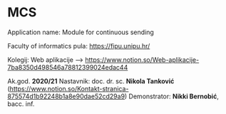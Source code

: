 # MCS
Application name:
Module for continuous sending

Faculty of informatics pula:
https://fipu.unipu.hr/

Kolegij:
Web aplikacije --> https://www.notion.so/Web-aplikacije-7ba8350d498546a78812399024edac44

Ak.god. **2020/21**
Nastavnik: doc. dr. sc. **Nikola Tanković** (https://www.notion.so/Kontakt-stranica-875574d1b92248b1a8e90dae52cd29a9)
Demonstrator: **Nikki Bernobić**, bacc. inf.